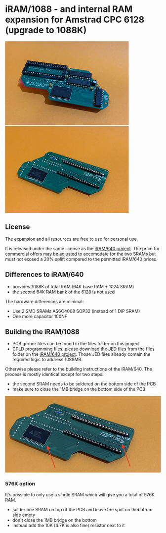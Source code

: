 # iRAM/1088 - and internal RAM expansion for Amstrad CPC 6128 (upgrade to 1088K) 

<img src="/pictures/iram1088a.jpg" width="400"/> <img src="/pictures/iram1088b.jpg" width="400"/>

## License

The expansion and all resources are free to use for personal use.

It is released under the same license as the [iRAM/640 project](https://github.com/etomuc/CPC6128_iRAM-640). The price for commercial offers may be adjusted to accomodate for the two SRAMs but must not exceed a 20% uplift compared to the permitted iRAM/640 prices. 

## Differences to iRAM/640

- provides 1088K of total RAM (64K base RAM + 1024 SRAM)
- the second 64K RAM bank of the 6128 is not used

The hardware differences are minimal:

* Use 2 SMD SRAMs AS6C4008 SOP32 (instead of 1 DIP SRAM)
* One more capacitor 100NF

## Building the iRAM/1088

- PCB gerber files can be found in the files folder on this project. 
- CPLD programming files: please download the JED files from the files folder on the [iRAM/640 project](https://github.com/etomuc/CPC6128_iRAM-640). Those JED files already contain the required logic to address 1088MB. 

Otherwise please refer to the building instructions of the iRAM/640. The process is mostly identical except for two steps:

- the second SRAM needs to be soldered on the bottom side of the PCB
- make sure to close the 1MB bridge on the bottom side of the PCB

<img src="/pictures/iram1088bridge.jpg" width="600"/>

### 576K option

It's possible to only use a single SRAM which will give you a total of 576K RAM. 

- solder one SRAM on top of the PCB and leave the spot on thebottom side empty
- don't close the 1MB bridge on the bottom
- instead add the 10K (4.7K is also fine) resistor next to it
